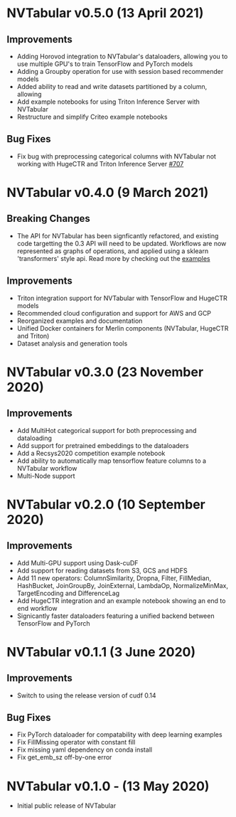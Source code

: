 # NVTabular v0.5.0 (13 April 2021)

## Improvements

* Adding Horovod integration to NVTabular's dataloaders, allowing you to use multiple GPU's to train TensorFlow and PyTorch models
* Adding a Groupby operation for use with session based recommender models
* Added ability to read and write datasets partitioned by a column, allowing 
* Add example notebooks for using Triton Inference Server with NVTabular
* Restructure and simplify Criteo example notebooks

## Bug Fixes

* Fix bug with preprocessing categorical columns with NVTabular not working with HugeCTR and Triton Inference Server [#707](https://github.com/NVIDIA/NVTabular/issues/707)

# NVTabular v0.4.0 (9 March 2021)

## Breaking Changes

* The API for NVTabular has been signficantly refactored, and existing code targetting the 0.3 API will need to be updated.
Workflows are now represented as graphs of operations, and applied using a sklearn 'transformers' style api. Read more by
checking out the [examples](https://nvidia.github.io/NVTabular/v0.4.0/examples/index.html)

## Improvements

* Triton integration support for NVTabular with TensorFlow and HugeCTR models
* Recommended cloud configuration and support for AWS and GCP
* Reorganized examples and documentation
* Unified Docker containers for Merlin components (NVTabular, HugeCTR and Triton)
* Dataset analysis and generation tools

# NVTabular v0.3.0 (23 November 2020)

## Improvements

* Add MultiHot categorical support for both preprocessing and dataloading
* Add support for pretrained embeddings to the dataloaders
* Add a Recsys2020 competition example notebook
* Add ability to automatically map tensorflow feature columns to a NVTabular workflow
* Multi-Node support

# NVTabular v0.2.0 (10 September 2020)

## Improvements

* Add Multi-GPU support using Dask-cuDF
* Add support for reading datasets from S3, GCS and HDFS
* Add 11 new operators: ColumnSimilarity, Dropna, Filter, FillMedian, HashBucket, JoinGroupBy, JoinExternal, LambdaOp, NormalizeMinMax, TargetEncoding and DifferenceLag
* Add HugeCTR integration and an example notebook showing an end to end workflow
* Signicantly faster dataloaders featuring a unified backend between TensorFlow and PyTorch

# NVTabular v0.1.1 (3 June 2020)

## Improvements

* Switch to using the release version of cudf 0.14

## Bug Fixes

* Fix PyTorch dataloader for compatability with deep learning examples
* Fix FillMissing operator with constant fill
* Fix missing yaml dependency on conda install
* Fix get_emb_sz off-by-one error

# NVTabular v0.1.0 - (13 May 2020)

* Initial public release of NVTabular
